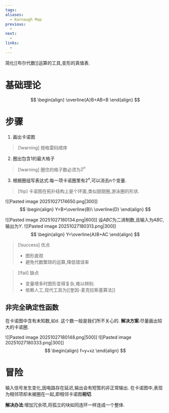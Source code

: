 ```yaml
---
tags:
aliases:
  - Karnaugh Map
previous:
  - 
next:
  - 
links:
  -
---
```

简化[[布尔代数]]运算的工具,变形的真值表.

# 基础理论
$$
\begin{align}
\overline{A}B+AB=B
\end{align}
$$
# 步骤
1. 画出卡诺图
>[!warning] 按格雷码顺序
2. 圈出包含1的最大格子
>[!warning] 圈住的格子数必须为$2^n$
3. 根据圈组写表达式:每一项卡诺圈里有$2^n$,可以消去n个变量.

>[!tip] 卡诺图在拓扑结构上是个环面,类似甜甜圈,游泳圈的形状.


![[Pasted image 20251027174650.png|300]]
$$
\begin{align}
Y=B+\overline{B}\ \overline{D}
\end{align}
$$

![[Pasted image 20251027180134.png|600]]
设$ABC$为二进制数,且输入为$ABC$,输出为$Y$.
![[Pasted image 20251027180313.png|300]]
$$
\begin{align}
Y=\overline{A}B+AC
\end{align}
$$

>[!success] 优点
>- 图形直观
>- 避免代数繁琐的运算,降低错误率
>

>[!fail] 缺点
>- 变量增多时图形变得复杂,难以辨别.
>- 依赖人工,现代工具为[[奎因-麦克拉斯基算法]]

## 非完全确定性函数
在卡诺图中含有未知数,如d.
这个数一般是我们所不关心的.
**解决方案**:尽量画出较大的卡诺圈.

![[Pasted image 20251027180148.png|500]]
![[Pasted image 20251027180333.png|300]]
$$
\begin{align}
f=y+xz
\end{align}
$$



# 冒险
输入信号发生变化,因电路存在延迟,输出会有短暂的非正常输出.
在卡诺图中,表现为相邻项却未被圈在一起,即相邻卡诺图**相切**.

**解决办法**:增加冗余项,将孤立的块如同连环一样连成一个整体.